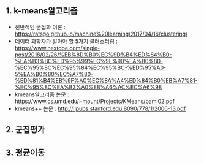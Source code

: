 ## 1. k-means알고리즘
- 전반적인 군집화 이론 : https://ratsgo.github.io/machine%20learning/2017/04/16/clustering/
- 데이터 과학자가 알아야 할 5가지 클러스터링 : https://www.nextobe.com/single-post/2018/02/26/%EB%8D%B0%EC%9D%B4%ED%84%B0-%EA%B3%BC%ED%95%99%EC%9E%90%EA%B0%80-%EC%95%8C%EC%95%84%EC%95%BC-%ED%95%A0-5%EA%B0%80%EC%A7%80-%ED%81%B4%EB%9F%AC%EC%8A%A4%ED%84%B0%EB%A7%81-%EC%95%8C%EA%B3%A0%EB%A6%AC%EC%A6%98
- kmeans알고리즘 논문 : https://www.cs.umd.edu/~mount/Projects/KMeans/pami02.pdf
- kmeans++ 논문 : http://ilpubs.stanford.edu:8090/778/1/2006-13.pdf

## 2. 군집평가
## 3. 평균이동
